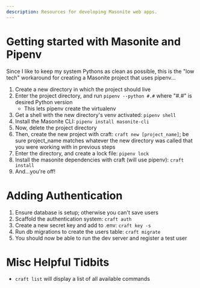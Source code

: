 ```yaml
---
description: Resources for developing Masonite web apps.
---
```


# Getting started with Masonite and Pipenv

Since I like to keep my system Pythons as clean as possible, this is the "low tech" workaround for creating a Masonite project that uses pipenv...

1. Create a new directory in which the project should live
1. Enter the project directory, and run `pipenv --python #.#` where "#.#" is desired Python version
    * This lets pipenv create the virtualenv
1. Get a shell with the new directory's venv activated: `pipenv shell`
1. Install the Masonite CLI: `pipenv install masonite-cli`
1. Now, delete the project directory
1. Then, create the new project with craft: `craft new [project_name]`; be sure project_name matches whatever the new directory was called that you were working with in previous steps
1. Enter the directory, and create a lock file: `pipenv lock`
1. Install the masonite dependencies with craft (will use pipenv): `craft install`
1. And...you're off!

# Adding Authentication

1. Ensure database is setup; otherwise you can't save users
1. Scaffold the authentication system: `craft auth`
1. Create a new secret key and add to .env: `craft key -s`
1. Run db migrations to create the users table: `craft migrate`
1. You should now be able to run the dev server and register a test user

# Misc Helpful Tidbits

* `craft list` will display a list of all available commands


